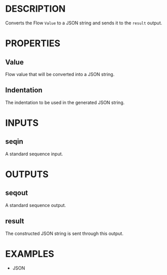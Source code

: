 # DESCRIPTION

Converts the Flow `Value` to a JSON string and sends it to the `result` output.

# PROPERTIES

## Value

Flow value that will be converted into a JSON string.

## Indentation

The indentation to be used in the generated JSON string.

# INPUTS

## seqin

A standard sequence input.

# OUTPUTS

## seqout

A standard sequence output.

## result

The constructed JSON string is sent through this output.

# EXAMPLES

-   JSON
